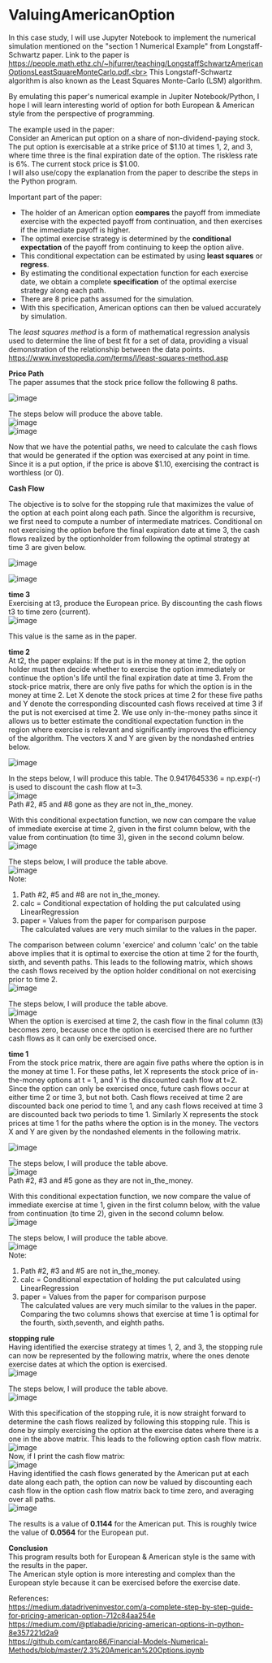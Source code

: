 # ValuingAmericanOption
In this case study, I will use Jupyter Notebook to implement the numerical simulation mentioned on the "section 1 Numerical Example" from Longstaff-Schwartz paper.
Link to the paper is https://people.math.ethz.ch/~hjfurrer/teaching/LongstaffSchwartzAmericanOptionsLeastSquareMonteCarlo.pdf.<br>
This Longstaff-Schwartz algorithm is also known as the Least Squares Monte-Carlo (LSM) algorithm.<br>

By emulating this paper's numerical example in Jupiter Notebook/Python, I hope I will learn interesting world of option for both European & American style from the perspective of programming.<br>

The example used in the paper: <br>
Consider an American put option on a share of non-dividend-paying stock. The put option is exercisable at a strike price of $1.10 at times 1, 2, and 3, where time three is the final expiration
date of the option. The riskless rate is 6%. The current stock price is $1.00. <br>
I will also use/copy the explanation from the paper to describe the steps in the Python program.<br>

Important part of the paper:<br>
* The holder of an American option **compares** the payoff from immediate exercise with the expected payoff from continuation, and then exercises if the immediate payoff is higher.
* The optimal exercise strategy is determined by the **conditional expectation** of the payoff from continuing to keep the option alive.
* This conditional expectation can be estimated by using **least squares** or **regress**.
* By estimating the conditional expectation function for each exercise date, we obtain a complete **specification** of the optimal exercise strategy along each path.
* There are 8 price paths assumed for the simulation.
* With this specification, American options can then be valued accurately by simulation.
  
The *least squares method* is a form of mathematical regression analysis used to determine the line of best fit for a set of data, providing a visual demonstration of the relationship between the data points. https://www.investopedia.com/terms/l/least-squares-method.asp <br>

**Price Path** <br>
The paper assumes that the stock price follow the following 8 paths. <br>

![image](https://github.com/user-attachments/assets/33a264d4-89c0-4376-867b-b1e904f47a79) <br>

The steps below will produce the above table.<br>
![image](https://github.com/user-attachments/assets/1ccbf969-d451-4122-9357-61de85ba3f40) <br>
![image](https://github.com/user-attachments/assets/8f779d11-cb28-4355-9de2-9abdaf15e9cd) <br>

Now that we have the potential paths, we need to calculate the cash flows that would be generated if the option was exercised at any point in time. Since it is a put option, if the price is above $1.10, exercising the contract is worthless (or 0).<br>

**Cash Flow** <br>

The objective is to solve for the stopping rule that maximizes the value of the option at each point along each path. Since the algorithm is recursive, we first need to compute a number of intermediate matrices. Conditional on not exercising the option before the final expiration date at time 3, the cash flows realized by the optionholder from following the optimal strategy at time 3 are given below.<br>

![image](https://github.com/user-attachments/assets/2f194d47-6ba3-4087-92bb-5da8ac3dd9ff) <br>

![image](https://github.com/user-attachments/assets/cf07eb35-e1c1-40b8-ae25-50dae148d914) <br>

**time 3** <br>
Exercising at t3, produce the European price. By discounting the cash flows t3 to time zero (current). <br>
![image](https://github.com/user-attachments/assets/1ad71ee2-e6eb-44cd-8c62-2606b065651b) <br>

This value is the same as in the paper.

**time 2** <br>
At t2, the paper explains:
If the put is in the money at time 2, the option holder must then decide whether to exercise the option immediately or continue the option's life until the final expiration date at time 3. From the stock-price matrix, there are only five paths for which the option is in the money at time 2. Let X denote the stock prices at time 2 for these five paths and Y denote the corresponding
discounted cash flows received at time 3 if the put is not exercised at time 2. We use only in-the-money paths since it allows us to better estimate the conditional expectation function in the region where exercise is relevant and significantly improves the efficiency of the algorithm. The vectors X and Y are given by the nondashed entries below.<br>

![image](https://github.com/user-attachments/assets/59fe027c-6198-4efb-872e-c15710bfb51f) <br>

In the steps below, I will produce this table. The 0.9417645336 = np.exp(-r) is used to discount the cash flow at t=3. <br>
![image](https://github.com/user-attachments/assets/bbe2341a-7efd-4dbf-acf1-7c901db788fe) <br>
Path #2, #5 and #8 gone as they are not in_the_money.<br>

With this conditional expectation function, we now can compare the value of immediate exercise at time 2, given in the first column below, with the value from continuation (to time 3), given in the second column below.<br>
![image](https://github.com/user-attachments/assets/10a62306-a126-4539-8b72-845f6a31ed68) <br>

The steps below, I will produce the table above.<br>
![image](https://github.com/user-attachments/assets/153c12ba-2a55-4f2c-9f5b-a0d2f61161cb) <br>
Note:
1) Path #2, #5 and #8 are not in_the_money.<br>
2) calc = Conditional expectation of holding the put calculated using LinearRegression <br>
3) paper = Values from the paper for comparison purpose <br>
The calculated values are very much similar to the values in the paper.<br>

The comparison between column 'exercice' and column 'calc' on the table above implies that it is optimal to exercise the otion at time 2 for the fourth, sixth, and seventh paths. This leads to the following matrix, which shows the cash flows received by the option holder conditional on not exercising prior to time 2. <br>
![image](https://github.com/user-attachments/assets/44cb6069-ddc1-49f9-9372-7bcca0662c2d) <br>

The steps below, I will produce the table above.<br>
![image](https://github.com/user-attachments/assets/64bf877a-1f46-4254-a2c6-cd4c740d33ea) <br>
When the option is exercised at time 2, the cash flow in the final column (t3) becomes zero, because once the option is exercised there are no further cash flows as it can only be exercised once.<br>

**time 1** <br>
From the stock price matrix, there are again five paths where the option is in the money at time 1. For these paths, let X represents the stock price of in-the-money options at t = 1, and Y is the discounted cash flow at t=2. <br>
Since the option can only be exercised once, future cash flows occur at either time 2 or time 3, but not both. Cash flows received at time 2 are discounted back one period to time 1, and any cash flows received at time 3 are discounted back two periods to time 1. Similarly X represents the stock prices at time 1 for the paths where the option is in the money. The vectors X and Y are given by the nondashed elements in the following matrix.<br>

![image](https://github.com/user-attachments/assets/b5cae9da-ce48-46bc-86dc-f883beb6ddec) <br>

The steps below, I will produce the table above.<br>
![image](https://github.com/user-attachments/assets/d5ca8575-8a91-4224-8ded-3a5d8ddd8018) <br>
Path #2, #3 and #5 gone as they are not in_the_money.<br>

With this conditional expectation function, we now compare the value of immediate exercise at time 1, given in the first column below, with the value from continuation (to time 2), given in the second column below.<br>
![image](https://github.com/user-attachments/assets/153beda9-41a1-4f5c-b1a7-56a83398562d) <br>

The steps below, I will produce the table above.<br>
![image](https://github.com/user-attachments/assets/0bdc1dda-2fb2-4277-b2c7-38d6b1617543) <br>
Note:
1) Path #2, #3 and #5 are not in_the_money.<br>
2) calc = Conditional expectation of holding the put calculated using LinearRegression <br>
3) paper = Values from the paper for comparison purpose <br>
The calculated values are very much similar to the values in the paper.<br>
Comparing the two columns shows that exercise at time 1 is optimal for the fourth, sixth,seventh, and eighth paths. <br>

**stopping rule** <br>
Having identified the exercise strategy at times 1, 2, and 3, the stopping rule can now be represented by the following matrix, where the ones denote exercise dates at which the option is exercised.<br>
![image](https://github.com/user-attachments/assets/51e6d185-ff55-4f0b-ba0b-c9940587f081) <br>

The steps below, I will produce the table above.<br>
![image](https://github.com/user-attachments/assets/ebac3d8f-9fd5-492a-8974-3146986e3d10) <br>

With this specification of the stopping rule, it is now straight forward to determine the cash flows realized by following this stopping rule. This is done by simply exercising the option at the exercise dates where there is a one in the above matrix. This leads to the following option cash flow matrix.<br>
![image](https://github.com/user-attachments/assets/28e6b573-eebc-4c8a-8b61-32e5ec7b85c2) <br>
Now, if I print the cash flow matrix: <br>
![image](https://github.com/user-attachments/assets/33213186-9bff-4418-b879-532ddb9121fd)<br>
Having identified the cash flows generated by the American put at each date along each path, the option can now be valued by discounting each cash flow in the option cash flow matrix back to time zero, and averaging over all paths.<br>
![image](https://github.com/user-attachments/assets/5a35cc6f-a58b-479d-b948-08db5bb3f146) <br>

The results is a value of **0.1144** for the American put. This is roughly twice the value of **0.0564** for the European put.<br>

**Conclusion**<br>
This program results both for European & American style is the same with the results in the paper.<br>
The American style option is more interesting and complex than the European style because it can be exercised before the exercise date.<br>

References:<br>
https://medium.datadriveninvestor.com/a-complete-step-by-step-guide-for-pricing-american-option-712c84aa254e <br>
https://medium.com/@ptlabadie/pricing-american-options-in-python-8e357221d2a9 <br>
https://github.com/cantaro86/Financial-Models-Numerical-Methods/blob/master/2.3%20American%20Options.ipynb <br>







